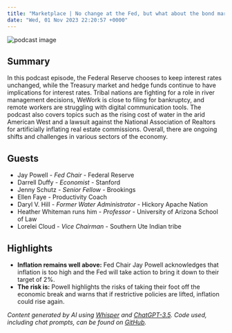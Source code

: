 ```yaml
---
title: "Marketplace | No change at the Fed, but what about the bond market?"
date: "Wed, 01 Nov 2023 22:20:57 +0000"
---
```


![podcast image](https://www.marketplace.org/wp-content/uploads/2019/05/MP_show-1.png)

## Summary

In this podcast episode, the Federal Reserve chooses to keep interest rates unchanged, while the Treasury market and hedge funds continue to have implications for interest rates. Tribal nations are fighting for a role in river management decisions, WeWork is close to filing for bankruptcy, and remote workers are struggling with digital communication tools. The podcast also covers topics such as the rising cost of water in the arid American West and a lawsuit against the National Association of Realtors for artificially inflating real estate commissions. Overall, there are ongoing shifts and challenges in various sectors of the economy.

## Guests

- Jay Powell - _Fed Chair_ - Federal Reserve
- Darrell Duffy - _Economist_ - Stanford
- Jenny Schutz - _Senior Fellow_ - Brookings
- Ellen Faye - Productivity Coach
- Daryl V. Hill - _Former Water Administrator_ - Hickory Apache Nation
- Heather Whiteman runs him - _Professor_ - University of Arizona School of Law
- Lorelei Cloud - _Vice Chairman_ - Southern Ute Indian tribe

## Highlights

- **Inflation remains well above:** Fed Chair Jay Powell acknowledges that inflation is too high and the Fed will take action to bring it down to their target of 2%.
- **The risk is:** Powell highlights the risks of taking their foot off the economic break and warns that if restrictive policies are lifted, inflation could rise again.

_Content generated by AI using [Whisper](https://openai.com/research/whisper) and [ChatGPT-3.5](https://openai.com/blog/chatgpt). Code used, including chat prompts, can be found on [GitHub](https://github.com/dustinbrownman/podcast-parser/blob/main/app/functions.py)._
